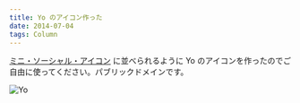 ```yaml
---
title: Yo のアイコン作った
date: 2014-07-04
tags: Column
---
```


[ミニ・ソーシャル・アイコン](http://wolfrosch.com/works/webdesign/socialicons) に並べられるように Yo のアイコンを作ったのでご自由に使ってください。パブリックドメインです。

![Yo](/images/mini_social_icons/yo.png)
